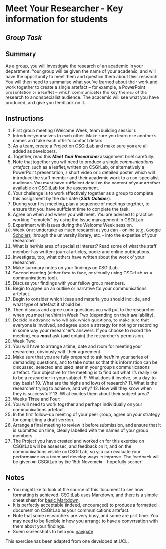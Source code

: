 Meet Your Researcher - Key information for students 
=======

*Group Task*
-----

Summary 
------

As a group, you will investigate the research of an academic in your department. Your group will be given the name of your academic, and will have the opportunity to meet them and question them about their research. 
You will then need to summarise what you’ve learned about their work and work together to create a single artefact – for example, a PowerPoint presentation or a leaflet – which communicates the key themes of the research to a nonspecialist audience. 
The academic will see what you have produced, and give you feedback on it. 

Instructions 
------

1. First group meeting (Welcome Week, team building session): 
  2. Introduce yourselves to each other. Make sure you learn one another’s names and take each other’s contact details. 
  3. As a team, create a Project on [CSGitLab](https://csgitlab.reading.ac.uk) and make sure you are all added as developers.
2. Together, read this ***Meet Your Researcher*** assignment brief carefully. 
 3. Note that together you will need to produce a single *communications artefact*, such as a leaflet, written on CSGitLab, or alternatively a PowerPoint presentation, a short video or a detailed poster, which will introduce the staff member and their academic work to a non-specialist audience.  You must have sufficient detail on the content of your artefact available on CSGitLab for the assessment.
 4. Your challenge is to work effectively together as a group to complete this assignment by the due date (***25th October***). 
3. During your first meeting, plan a sequence of meetings together, to ensure that you have sufficient time to complete the task. 
 4. Agree on when and where you will meet.  You are advised to practice working "remotely" by using the Issue management in CSGitLab.  
 5. Experiment with Issues during the Welcome Week session.
4. Week One: undertake as much research as you can - online (e.g. [Google Scholar](http://scholar.google.com)), through the university library, etc. -  into the expertise of your researcher. 
 5. What is her/his area of specialist interest? Read some of what the staﬀ  member has written: journal articles, books and online publications. 
 6. Investigate, too, what others have written about the work of your researcher. 
 7. Make summary notes on your findings on CSGitLab.
5. Second meeting (either face to face, or virtually using CSGitLab as a communications tool). 
 6. Discuss your findings with your fellow group members. 
 7. Begin to agree on an outline or narrative for your communications artefact. 
 8. Begin to consider which ideas and material you should include, and what type of artefact it should be. 
 9. Then discuss and agree upon questions you will put to the researcher when you meet her/him in Week Two (depending on their availability). 
 10. Decide in advance who will ask which questions, to make sure that everyone is involved, and agree upon a strategy for noting or recording in some way your researcher’s answers. If you choose to record the meeting, you ***must*** ask (and obtain) the researcher’s permission. 
6. Week Two: 
 7. You will have to arrange a time, date and room for meeting your researcher, obviously with their agreement. 
 8. Make sure that you are fully prepared to ask her/him your series of demanding questions, and to take notes so that this information can be discussed, selected and used later in your group’s communications artefact. Your objective for the meeting is to find out what it’s really like to be a researcher in your subject: 
    9. What does it involve, on a day-to-day basis? 
    10. What are the highs and lows of research? 
    11. What is the researcher trying to achieve, and why? 
    12. How will they know when they is successful? 
    13. What excites them about their subject area? 
7. Weeks Three and Four: 
 8. You will need to work together and perhaps individually on your communications artefact. 
 9. In the first follow-up meeting of your peer group, agree on your strategy for completing a draft version. 
 10. Arrange a final meeting to review it before submission, and ensure that it is submitted on time, clearly labelled with the names of your group members. 
 11. The Project you have created and worked on for this exercise on CSGitLab will be assessed, and feedback on it, and on the communications visible on CSGitLab, so you can evaluate your performance as a team and develop ways to improve.  The feedback will be given on CSGitLab by the 15th Novemebr - hopefully sooner! 


Notes
----

* You might like to look at the source of this document to see how formatting is achieved.  CSGitLab uses Markdown, and there is a simple cheat sheet for [basic Markdown](https://www.markdownguide.org/basic-syntax/).
* It is perfectly acceptable (indeed, encouraged) to produce a formatted document on CSGitLab as your communications artefact.  
* Note that some researchers are very busy, and some are part time.  You may need to be flexible in how you arrange to have a conversation with them about your findings.
* Soem screenshots to help you [navigate](Navigating_CSGitLab.md)


This exercise has been adapted from one developed at UCL.